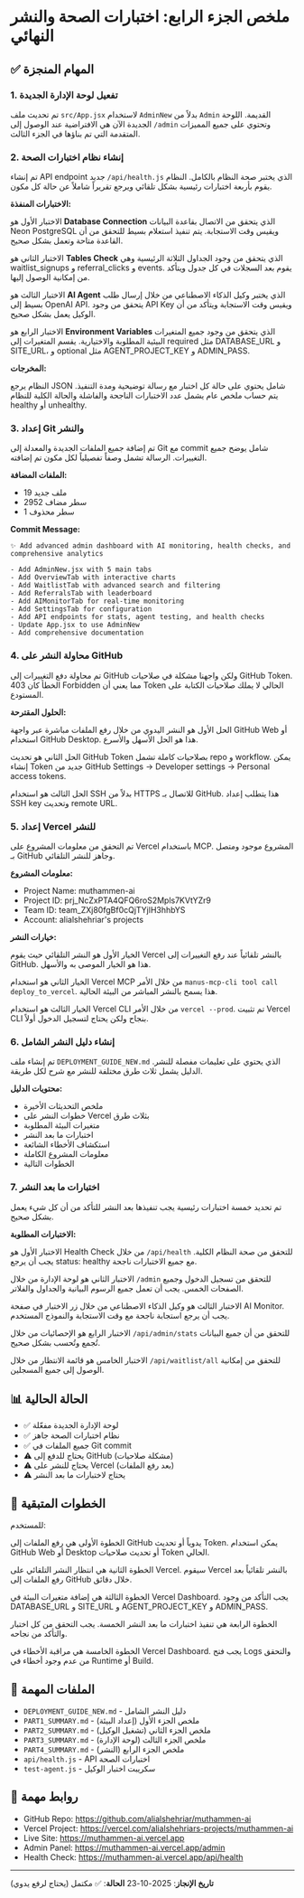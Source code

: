 # ملخص الجزء الرابع: اختبارات الصحة والنشر النهائي

## ✅ المهام المنجزة

### 1. تفعيل لوحة الإدارة الجديدة

تم تحديث ملف `src/App.jsx` لاستخدام `AdminNew` بدلاً من `Admin` القديمة. اللوحة الجديدة الآن هي الافتراضية عند الوصول إلى `/admin` وتحتوي على جميع المميزات المتقدمة التي تم بناؤها في الجزء الثالث.

### 2. إنشاء نظام اختبارات الصحة

تم إنشاء API endpoint جديد `/api/health.js` الذي يختبر صحة النظام بالكامل. النظام يقوم بأربعة اختبارات رئيسية بشكل تلقائي ويرجع تقريراً شاملاً عن حالة كل مكون.

**الاختبارات المنفذة:**

الاختبار الأول هو **Database Connection** الذي يتحقق من الاتصال بقاعدة البيانات Neon PostgreSQL ويقيس وقت الاستجابة. يتم تنفيذ استعلام بسيط للتحقق من أن القاعدة متاحة وتعمل بشكل صحيح.

الاختبار الثاني هو **Tables Check** الذي يتحقق من وجود الجداول الثلاثة الرئيسية وهي waitlist_signups و referral_clicks و events. يقوم بعد السجلات في كل جدول ويتأكد من إمكانية الوصول إليها.

الاختبار الثالث هو **AI Agent** الذي يختبر وكيل الذكاء الاصطناعي من خلال إرسال طلب بسيط إلى OpenAI API. يتحقق من وجود API Key ويقيس وقت الاستجابة ويتأكد من أن الوكيل يعمل بشكل صحيح.

الاختبار الرابع هو **Environment Variables** الذي يتحقق من وجود جميع المتغيرات البيئية المطلوبة والاختيارية. يقسم المتغيرات إلى required مثل DATABASE_URL و SITE_URL، و optional مثل AGENT_PROJECT_KEY و ADMIN_PASS.

**المخرجات:**

النظام يرجع JSON شامل يحتوي على حالة كل اختبار مع رسالة توضيحية ومدة التنفيذ. يتم حساب ملخص عام يشمل عدد الاختبارات الناجحة والفاشلة والحالة الكلية للنظام healthy أو unhealthy.

### 3. إعداد Git والنشر

تم إضافة جميع الملفات الجديدة والمعدلة إلى Git مع commit شامل يوضح جميع التغييرات. الرسالة تشمل وصفاً تفصيلياً لكل مكون تم إضافته.

**الملفات المضافة:**
- 19 ملف جديد
- 2952 سطر مضاف
- 1 سطر محذوف

**Commit Message:**
```
✨ Add advanced admin dashboard with AI monitoring, health checks, and comprehensive analytics

- Add AdminNew.jsx with 5 main tabs
- Add OverviewTab with interactive charts
- Add WaitlistTab with advanced search and filtering
- Add ReferralsTab with leaderboard
- Add AIMonitorTab for real-time monitoring
- Add SettingsTab for configuration
- Add API endpoints for stats, agent testing, and health checks
- Update App.jsx to use AdminNew
- Add comprehensive documentation
```

### 4. محاولة النشر على GitHub

تم محاولة دفع التغييرات إلى GitHub ولكن واجهنا مشكلة في صلاحيات GitHub Token. الخطأ كان 403 Forbidden مما يعني أن Token الحالي لا يملك صلاحيات الكتابة على المستودع.

**الحلول المقترحة:**

الحل الأول هو النشر اليدوي من خلال رفع الملفات مباشرة عبر واجهة GitHub Web أو استخدام GitHub Desktop. هذا هو الحل الأسهل والأسرع.

الحل الثاني هو تحديث GitHub Token بصلاحيات كاملة تشمل repo و workflow. يمكن إنشاء Token جديد من GitHub Settings → Developer settings → Personal access tokens.

الحل الثالث هو استخدام SSH بدلاً من HTTPS للاتصال بـ GitHub. هذا يتطلب إعداد SSH key وتحديث remote URL.

### 5. إعداد Vercel للنشر

تم التحقق من معلومات المشروع على Vercel باستخدام MCP. المشروع موجود ومتصل بـ GitHub وجاهز للنشر التلقائي.

**معلومات المشروع:**
- Project Name: muthammen-ai
- Project ID: prj_NcZxPTA4QFQ6roS2Mpls7KVtYZr9
- Team ID: team_ZXj80fgBf0cQjTYjlH3hhbYS
- Account: alialshehriar's projects

**خيارات النشر:**

الخيار الأول هو النشر التلقائي حيث يقوم Vercel بالنشر تلقائياً عند رفع التغييرات إلى GitHub. هذا هو الخيار الموصى به والأسهل.

الخيار الثاني هو استخدام Vercel MCP من خلال الأمر `manus-mcp-cli tool call deploy_to_vercel`. هذا يسمح بالنشر المباشر من البيئة الحالية.

الخيار الثالث هو استخدام Vercel CLI من خلال الأمر `vercel --prod`. تم تثبيت Vercel CLI بنجاح ولكن يحتاج لتسجيل الدخول أولاً.

### 6. إنشاء دليل النشر الشامل

تم إنشاء ملف `DEPLOYMENT_GUIDE_NEW.md` الذي يحتوي على تعليمات مفصلة للنشر. الدليل يشمل ثلاث طرق مختلفة للنشر مع شرح لكل طريقة.

**محتويات الدليل:**
- ملخص التحديثات الأخيرة
- خطوات النشر على Vercel بثلاث طرق
- متغيرات البيئة المطلوبة
- اختبارات ما بعد النشر
- استكشاف الأخطاء الشائعة
- معلومات المشروع الكاملة
- الخطوات التالية

### 7. اختبارات ما بعد النشر

تم تحديد خمسة اختبارات رئيسية يجب تنفيذها بعد النشر للتأكد من أن كل شيء يعمل بشكل صحيح.

**الاختبارات المطلوبة:**

الاختبار الأول هو Health Check من خلال `/api/health` للتحقق من صحة النظام الكلية. يجب أن يرجع status: healthy مع جميع الاختبارات ناجحة.

الاختبار الثاني هو لوحة الإدارة من خلال `/admin` للتحقق من تسجيل الدخول وجميع الصفحات الخمس. يجب أن تعمل جميع الرسوم البيانية والجداول والفلاتر.

الاختبار الثالث هو وكيل الذكاء الاصطناعي من خلال زر الاختبار في صفحة AI Monitor. يجب أن يرجع استجابة ناجحة مع وقت الاستجابة والنموذج المستخدم.

الاختبار الرابع هو الإحصائيات من خلال `/api/admin/stats` للتحقق من أن جميع البيانات تُجمع وتُحسب بشكل صحيح.

الاختبار الخامس هو قائمة الانتظار من خلال `/api/waitlist/all` للتحقق من إمكانية الوصول إلى جميع المسجلين.

## 📊 الحالة الحالية

- ✅ لوحة الإدارة الجديدة مفعّلة
- ✅ نظام اختبارات الصحة جاهز
- ✅ جميع الملفات في Git commit
- ⚠️ يحتاج للدفع إلى GitHub (مشكلة صلاحيات)
- ⚠️ يحتاج للنشر على Vercel (بعد رفع الملفات)
- ⚠️ يحتاج لاختبارات ما بعد النشر

## 🎯 الخطوات المتبقية

للمستخدم:

الخطوة الأولى هي رفع الملفات إلى GitHub يدوياً أو تحديث Token. يمكن استخدام GitHub Web أو Desktop أو تحديث صلاحيات Token الحالي.

الخطوة الثانية هي انتظار النشر التلقائي على Vercel. سيقوم Vercel بالنشر تلقائياً بعد رفع الملفات إلى GitHub خلال دقائق.

الخطوة الثالثة هي إضافة متغيرات البيئة في Vercel Dashboard. يجب التأكد من وجود DATABASE_URL و SITE_URL و AGENT_PROJECT_KEY و ADMIN_PASS.

الخطوة الرابعة هي تنفيذ اختبارات ما بعد النشر الخمسة. يجب التحقق من كل اختبار والتأكد من نجاحه.

الخطوة الخامسة هي مراقبة الأخطاء في Vercel Dashboard. يجب فتح Logs والتحقق من عدم وجود أخطاء في Runtime أو Build.

## 📁 الملفات المهمة

- `DEPLOYMENT_GUIDE_NEW.md` - دليل النشر الشامل
- `PART1_SUMMARY.md` - ملخص الجزء الأول (إعداد البيئة)
- `PART2_SUMMARY.md` - ملخص الجزء الثاني (تشغيل الوكيل)
- `PART3_SUMMARY.md` - ملخص الجزء الثالث (لوحة الإدارة)
- `PART4_SUMMARY.md` - ملخص الجزء الرابع (النشر)
- `api/health.js` - API اختبارات الصحة
- `test-agent.js` - سكريبت اختبار الوكيل

## 🔗 روابط مهمة

- GitHub Repo: https://github.com/alialshehriar/muthammen-ai
- Vercel Project: https://vercel.com/alialshehriars-projects/muthammen-ai
- Live Site: https://muthammen-ai.vercel.app
- Admin Panel: https://muthammen-ai.vercel.app/admin
- Health Check: https://muthammen-ai.vercel.app/api/health

---
**تاريخ الإنجاز**: 2025-10-23
**الحالة**: ✅ مكتمل (يحتاج لرفع يدوي)

